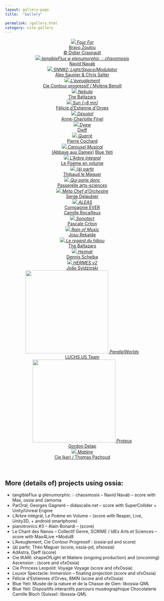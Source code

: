 ```yaml
---
layout: gallery-page
title:  "Gallery"

permalink: /gallery.html
category: site-gallery
---
```


<section class="wrapper style4 container gallery-page">

<div class="gallery-grid">

<div id="fourfor" align="middle" class="gallery-page-image">
<a href="https://bravozoulou.fr/projets/four-for/" class="gallery-text">
    <img src="assets/gallery/DID_4858.JPG" class="post-image" />
    <i>Four For </i> <br/> Bravo Zoulou <br/>&copy; Didier Crasnault
</a> 
</div>

<div align="middle" class="gallery-page-image">
    <a href="https://www.navidnavab.com/tangibleflux" class="gallery-text">
        <img src="assets/gallery/tangibleFlux.png" class="post-image" />
        <i> tangibleFlux φ plenumorphic ∴ chaosmosis</i> <br /> Navid Navab    </a>
</div>


<div align="middle" class="gallery-page-image">
    <a href="https://vimeo.com/429115710" class="gallery-text">
        <img src="assets/gallery/SNN2.png" class="post-image" />
        <i> SNN#2: Light/Space/Modulator </i> <br /> Alex Saunier & Chris Salter
    </a>
</div>

<div align="middle" class="gallery-page-image">
    <a href="https://www.contour-progressif.net/projets/spectacle/laveuglement" class="gallery-text">
        <img src="assets/gallery/aveuglement.png" class="post-image" />
        <i> L'aveuglement </i> <br /> Cie Contour progressif / Mylène Benoît    </a>
</div>

<div id="nebula" align="middle" class="gallery-page-image">
    <a href="https://www.baltazars.org/project/nebula/" class="gallery-text">
        <img src="assets/gallery/Nebula_ChampignonsNeigeJaune.jpg" class="post-image" />
        <i>Nebula </i> <br/> The Baltazars</a>
</div>



<div align="middle" class="gallery-page-image">
    <a href="https://vimeo.com/282498843" class="gallery-text">
        <img src="assets/gallery/Sun8mm.png" class="post-image" />
        <i> Sun (~8 mn) </i> <br /> Félicie d'Estienne d'Orves    </a>
</div>

<div id="Désoleil" align="middle" class="gallery-page-image">
    <a href="https://fracnouvelleaquitaine-meca.fr/evenement/desoleil-anne-charlotte-finel/" class="gallery-text">
        <img src="assets/gallery/Désoleil.jpg" class="post-image" />
        <i>Désoleil </i> <br/> Anne-Charlotte Finel
    </a>
</div>

<div align="middle" class="gallery-page-image">
    <a href="https://djeff.com/portfolio/dyew/" class="gallery-text" >
        <img src="assets/gallery/Big_Dyew-1920x917.jpg" class="post-image" />
        <i> Dyew </i><br/> Djeff
    </a>
</div>

<div id="quarre" align="middle" class="gallery-page-image">
    <a href="https://wpn214.com/en/" class="gallery-text">
        <img src="assets/gallery/quarre.jpg" class="post-image" />
        <i>Quarrè</i> <br/> Pierre Cochard
    </a>
</div>

<div id="carousel" align="middle" class="gallery-page-image" >
    <a href="https://www.abbayeauxdames.org/en/musicaventure/carrousel-musical/" class="gallery-text">
        <img src="assets/gallery/carrousel.jpg" class="post-image" />
        <i>Carousel Musical</i> <br/> (Abbaye aux Dames)</a>
    <a href="https://www.blueyeti.fr/le-carrousel-musical-abbaye-aux-dames/" class="gallery-text">Blue Yeti</a>
</div>

<div align="middle" class="gallery-page-image">
    <a href="http://www.donatiengarnier.com/un-spectacle-en-3d/" class="gallery-text">
        <img src="assets/gallery/arbre-intégrale.jpg" class="post-image" />
        <i>L'Arbre Intégral</i> <br/> Le Poème en volume
    </a>
</div>

<div align="middle" class="gallery-page-image">
    <a href="https://vimeo.com/213259612" class="gallery-text" >
    <img src="assets/gallery/14-Virages2.jpg" class="post-image" />
        (à) partir </i><br/> Thibaud le Maguer
    </a>
</div>

<div id="Qui parle donc" align="middle" class="gallery-page-image">
    <a href="http://passerelle-arts-sciences.fr/qui-parle-donc-2019/"
    class="gallery-text">
        <img src="assets/gallery/Qui-parle-donc_Event.jpg" class="post-image" />
        <i> Qui parle donc</i>  <br/> Passerelle arts-sciences
    </a>
</div>

<div id="meta-chef-d-orchestre" align="middle" class="gallery-page-image">
    <a href="https://scrime.u-bordeaux.fr/Arts-Sciences/Residences/Residences/Meta-Chef-d-Orchestre" class="gallery-text">
        <img src="assets/gallery/dome_scrime.jpg" class="post-image" />
        <i> Méta Chef d’Orchestre </i><br/> Serge Delaubier
    </a>
</div>

<div align="middle" class="gallery-page-image">
    <a href="https://www.compagnie-ever.com/aleas" class="gallery-text">
        <img src="assets/gallery/MECA 2.jpg" class="post-image" />
        <i>ALEAS </i><br/> Compagnie EVER <br/> Camille Rocailleux
    </a>    
</div>

<div id="sonotact" align="middle" class="gallery-page-image">
    <a href="https://scrime.u-bordeaux.fr/Arts-Sciences/Residences/Residences/Sonotact" class="gallery-text">
        <img src="assets/gallery/sonotact.jpg" class="post-image" />
        <i> Sonotact </i><br/> Pascale Criton
    </a>
</div>

<div align="middle" class="gallery-page-image">
    <a href="https://scrime.u-bordeaux.fr/Arts-Sciences/Residences/Residences/Rain-of-Music" class="gallery-text">
        <img src="assets/gallery/metabot_score.jpg" class="post-image" />
        <i> Rain of Music </i><br/> Josu Rekalde 
    </a>
</div>

<div align="middle" class="gallery-page-image">
    <a href="https://vimeo.com/572657592" class="gallery-text">
        <img src="assets/gallery/chant-hibou.jpeg" class="post-image" />
        <i> Le regard du hibou </i><br/> The Baltazars
    </a>
</div>

<div align="middle" class="gallery-page-image">
    <a href="https://dennis-scheiba.com/events/2021-06-04_kolorit.html" class="gallery-text">
        <img src="assets/gallery/heimat.jpeg" class="post-image" />
        <i> Heimat</i> <br/> Dennis Scheiba
    </a>
</div>

<div align="middle" class="gallery-page-image">
    <a href="https://jim2021.sciencesconf.org/361406" class="gallery-text">
        <img src="assets/gallery/hermes-captureécran.jpeg" class="post-image" />
        <i> HERMES v2</i> <br /> João Svidzinski
    </a>
</div>

<div align="middle" class="gallery-page-image">
    <a href="https://www.luchs.us/parallel-welt" class="gallery-text">
        <img src="assets/gallery/STATUE-ART.jpg" height="270" class="post-image" />
        <i> ParallelWorlds </i><br /> LUCHS.US Team
    </a>
</div>

<div align="middle" class="gallery-page-image">
    <a href="https://youtu.be/IPW5e-OhMy8?t=2487" class="gallery-text">
        <img src="assets/gallery/S0327146.JPG" height="270" class="post-image" />  <i>Proteus </i><br /> Gordon Delap
    </a>
</div>

<div align="middle" class="gallery-page-image">
    <a href="https://assoikari.wordpress.com/2016/09/15/matiere-creation-en-cours/" class="gallery-text">
        <img src="assets/gallery/matiere.png" class="post-image" />
        <i> Matière </i> <br /> Cie Ikari / Thomas Pachoud    </a>
</div>










</div>
<br/>
<br/>
<div class="gallery-list">
<h2>More (details of) projects using ossia: </h2>

<ul>
<li> tangibleFlux φ plenumorphic ∴ chaosmosis – Navid Navab – score with Max, ossia and Jamoma </li>
<li> ParOral, Georges Gagneré – didascalie.net – score with SuperCollider + Unity/Unreal Engine </li>
<li> L’Arbre intégral, Le Poème en Volume –  (score with Reaper, Live, Unity3D, + android  smartphone) </li>
<li> pianotronics #3 – Alain Bonardi – (score) </li>
<li> Le Chant des Nanos – Collectif Genre, SCRIME / IdEx Arts et Sciences – score with Max4Live +Modul8 </li>
<li> L’Aveuglement, Cie Contour Progressif  : (ossia-pd and score) </li>
<li> (à) partir,  Théo Maguer (score, ossia-pd, ofxossia) </li>
<li> AdAstra,  Djeff (score)  </li>
<li> Cie IKARI: shapeOfLight et Matiere (ongoing production) and (oncoming) Ascension : (score and ofxOssia)  </li>
<li> Cie Princess Leopold: Voyage Voyage (score and ofxOssia) </li>
<li> Louxor Spectacle: Immersion – floating projection (score and ofxOssia)  </li>
<li> Félicie d’Estiennes d’Orves, 8MIN (score and ofxOssia)  </li>
<li> Blue Yeti: Musée de la nature et de la Chasse de Gien: libossia-QML </li>
<li> Blue Yeti: Dispositifs interactifs parcours muséographique Chocolaterie Camille Bloch (Suisse): libossia-QML </li>
</ul>
</div>
</section>
